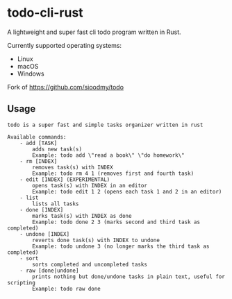 # todo-cli-rust

A lightweight and super fast cli todo program written in Rust.

Currently supported operating systems:

* Linux
* macOS
* Windows

Fork of <https://github.com/sioodmy/todo>

## Usage

```Usage: todo [COMMAND] [ARGUMENTS]
todo is a super fast and simple tasks organizer written in rust

Available commands:
    - add [TASK]
        adds new task(s)
        Example: todo add \"read a book\" \"do homework\"
    - rm [INDEX] 
        removes task(s) with INDEX 
        Example: todo rm 4 1 (removes first and fourth task)
    - edit [INDEX] (EXPERIMENTAL)
        opens task(s) with INDEX in an editor 
        Example: todo edit 1 2 (opens each task 1 and 2 in an editor)
    - list
        lists all tasks
    - done [INDEX]
        marks task(s) with INDEX as done
        Example: todo done 2 3 (marks second and third task as completed)
    - undone [INDEX]
        reverts done task(s) with INDEX to undone
        Example: todo undone 3 (no longer marks the third task as completed)
    - sort
        sorts completed and uncompleted tasks
    - raw [done|undone]
        prints nothing but done/undone tasks in plain text, useful for scripting
        Example: todo raw done
```
